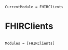 ```@meta
CurrentModule = FHIRClients
```

# FHIRClients

```@index
```

```@autodocs
Modules = [FHIRClients]
```
